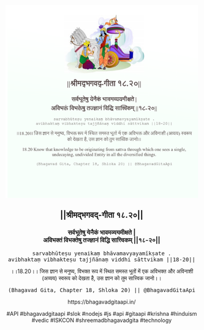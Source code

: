 <img src="../../asset/BG_18_20.png"/>
<center><h2>||श्रीमद्‍भगवद्‍-गीता १८.२०||</h2>
<h3>सर्वभूतेषु येनैकं भावमव्ययमीक्षते |<br/>अविभक्तं विभक्तेषु तज्ज्ञानं विद्धि सात्त्विकम् ||१८-२०||</h3>
<pre>sarvabhūteṣu yenaikaṃ bhāvamavyayamīkṣate .<br/>avibhaktaṃ vibhakteṣu tajjñānaṃ viddhi sāttvikam ||18-20||</pre>
<p>।।18.20।। जिस ज्ञान से मनुष्य, विभक्त रूप में स्थित समस्त भूतों में एक अविभक्त और अविनाशी (अव्यय) स्वरूप को देखता है, उस ज्ञान को तुम सात्त्विक जानो।।</p>
<pre>(Bhagavad Gita, Chapter 18, Shloka 20) || @BhagavadGitaApi</pre><p>https://bhagavadgitaapi.in/</p><p>#API #bhagavadgitaapi #slok #nodejs #js #api #gitaapi #krishna #hinduism #vedic #ISKCON #shreemadbhagavadgita #technology</p></center>
